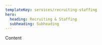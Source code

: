 ```yaml
---
templateKey: services/recruiting-staffing
hero:
  heading: Recruiting & Staffing
  subheading: Subheading
---
```

Content
